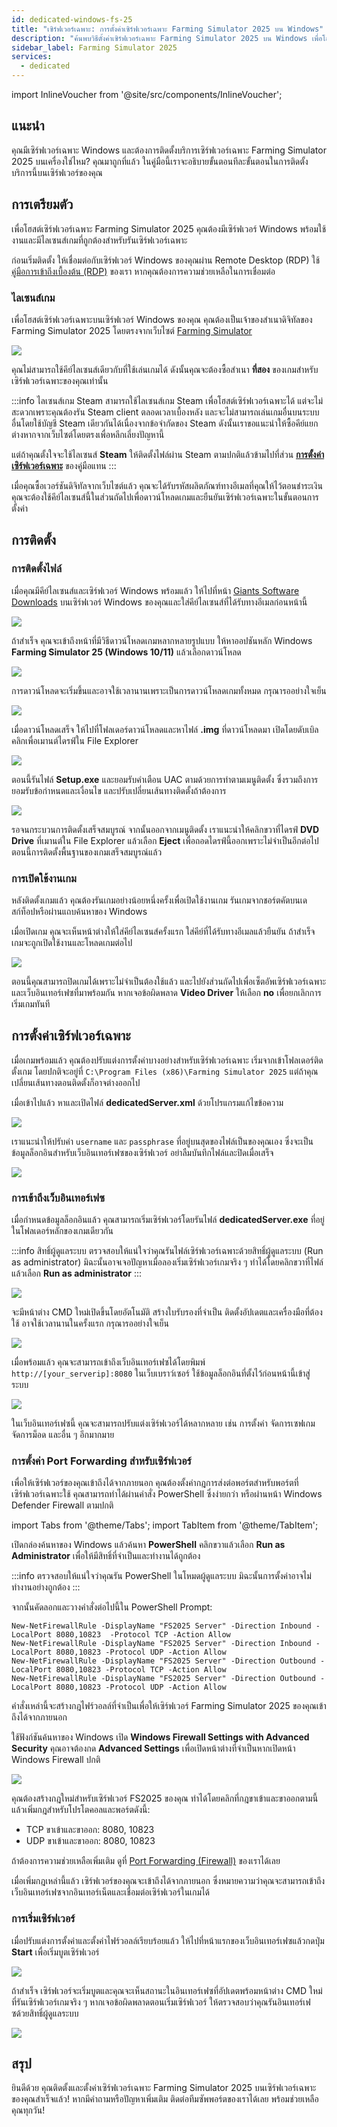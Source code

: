 ```yaml
---
id: dedicated-windows-fs-25
title: "เซิร์ฟเวอร์เฉพาะ: การตั้งค่าเซิร์ฟเวอร์เฉพาะ Farming Simulator 2025 บน Windows"
description: "ค้นพบวิธีตั้งค่าเซิร์ฟเวอร์เฉพาะ Farming Simulator 2025 บน Windows เพื่อโฮสต์เกมมัลติเพลเยอร์ได้อย่างลื่นไหล → เรียนรู้เพิ่มเติมตอนนี้"
sidebar_label: Farming Simulator 2025
services:
  - dedicated
---
```


import InlineVoucher from '@site/src/components/InlineVoucher';

## แนะนำ

คุณมีเซิร์ฟเวอร์เฉพาะ Windows และต้องการติดตั้งบริการเซิร์ฟเวอร์เฉพาะ Farming Simulator 2025 บนเครื่องใช่ไหม? คุณมาถูกที่แล้ว ในคู่มือนี้เราจะอธิบายขั้นตอนทีละขั้นตอนในการติดตั้งบริการนี้บนเซิร์ฟเวอร์ของคุณ

<InlineVoucher />

## การเตรียมตัว

เพื่อโฮสต์เซิร์ฟเวอร์เฉพาะ Farming Simulator 2025 คุณต้องมีเซิร์ฟเวอร์ Windows พร้อมใช้งานและมีไลเซนส์เกมที่ถูกต้องสำหรับรันเซิร์ฟเวอร์เฉพาะ

ก่อนเริ่มติดตั้ง ให้เชื่อมต่อกับเซิร์ฟเวอร์ Windows ของคุณผ่าน Remote Desktop (RDP) ใช้ [คู่มือการเข้าถึงเบื้องต้น (RDP)](vserver-windows-userdp.md) ของเรา หากคุณต้องการความช่วยเหลือในการเชื่อมต่อ

### ไลเซนส์เกม

เพื่อโฮสต์เซิร์ฟเวอร์เฉพาะบนเซิร์ฟเวอร์ Windows ของคุณ คุณต้องเป็นเจ้าของสำเนาดิจิทัลของ Farming Simulator 2025 โดยตรงจากเว็บไซต์ [Farming Simulator](https://www.farming-simulator.com/buy-now.php)

![](https://screensaver01.zap-hosting.com/index.php/s/F7j4opS3tXZKSHs/preview)

คุณไม่สามารถใช้คีย์ไลเซนส์เดียวกับที่ใช้เล่นเกมได้ ดังนั้นคุณจะต้องซื้อสำเนา **ที่สอง** ของเกมสำหรับเซิร์ฟเวอร์เฉพาะของคุณเท่านั้น

:::info ไลเซนส์เกม Steam
สามารถใช้ไลเซนส์เกม Steam เพื่อโฮสต์เซิร์ฟเวอร์เฉพาะได้ แต่จะไม่สะดวกเพราะคุณต้องรัน Steam client ตลอดเวลาเบื้องหลัง และจะไม่สามารถเล่นเกมอื่นบนระบบอื่นโดยใช้บัญชี Steam เดียวกันได้เนื่องจากข้อจำกัดของ Steam ดังนั้นเราขอแนะนำให้ซื้อคีย์แยกต่างหากจากเว็บไซต์โดยตรงเพื่อหลีกเลี่ยงปัญหานี้

แต่ถ้าคุณตั้งใจจะใช้ไลเซนส์ **Steam** ให้ติดตั้งไฟล์ผ่าน Steam ตามปกติแล้วข้ามไปที่ส่วน [**การตั้งค่าเซิร์ฟเวอร์เฉพาะ**](#dedicated-server-setup) ของคู่มือแทน
:::

เมื่อคุณซื้อเวอร์ชันดิจิทัลจากเว็บไซต์แล้ว คุณจะได้รับรหัสผลิตภัณฑ์ทางอีเมลที่คุณให้ไว้ตอนชำระเงิน คุณจะต้องใช้คีย์ไลเซนส์นี้ในส่วนถัดไปเพื่อดาวน์โหลดเกมและยืนยันเซิร์ฟเวอร์เฉพาะในขั้นตอนการตั้งค่า

## การติดตั้ง

### การติดตั้งไฟล์

เมื่อคุณมีคีย์ไลเซนส์และเซิร์ฟเวอร์ Windows พร้อมแล้ว ให้ไปที่หน้า [Giants Software Downloads](https://eshop.giants-software.com/downloads.php) บนเซิร์ฟเวอร์ Windows ของคุณและใส่คีย์ไลเซนส์ที่ได้รับทางอีเมลก่อนหน้านี้

![](https://screensaver01.zap-hosting.com/index.php/s/srzwXmn2K5GPy2r/preview)

ถ้าสำเร็จ คุณจะเข้าถึงหน้าที่มีวิธีดาวน์โหลดเกมหลากหลายรูปแบบ ให้หาออปชันหลัก Windows **Farming Simulator 25 (Windows 10/11)** แล้วเลือกดาวน์โหลด

![](https://screensaver01.zap-hosting.com/index.php/s/boLooPWLYEqwtbp/preview)

การดาวน์โหลดจะเริ่มขึ้นและอาจใช้เวลานานเพราะเป็นการดาวน์โหลดเกมทั้งหมด กรุณารออย่างใจเย็น

![](https://screensaver01.zap-hosting.com/index.php/s/8YZgmrQJMrMas2p/preview)

เมื่อดาวน์โหลดเสร็จ ให้ไปที่โฟลเดอร์ดาวน์โหลดและหาไฟล์ **.img** ที่ดาวน์โหลดมา เปิดโดยดับเบิลคลิกเพื่อเมานต์ไดรฟ์ใน File Explorer

![](https://screensaver01.zap-hosting.com/index.php/s/eHqKPF28JFkgyLp/preview)

ตอนนี้รันไฟล์ **Setup.exe** และยอมรับคำเตือน UAC ตามด้วยการทำตามเมนูติดตั้ง ซึ่งรวมถึงการยอมรับข้อกำหนดและเงื่อนไข และปรับเปลี่ยนเส้นทางติดตั้งถ้าต้องการ

![](https://screensaver01.zap-hosting.com/index.php/s/5mCg8wsgRzTQwzj/preview)

รอจนกระบวนการติดตั้งเสร็จสมบูรณ์ จากนั้นออกจากเมนูติดตั้ง เราแนะนำให้คลิกขวาที่ไดรฟ์ **DVD Drive** ที่เมานต์ใน File Explorer แล้วเลือก **Eject** เพื่อถอดไดรฟ์นี้ออกเพราะไม่จำเป็นอีกต่อไป ตอนนี้การติดตั้งพื้นฐานของเกมเสร็จสมบูรณ์แล้ว

### การเปิดใช้งานเกม

หลังติดตั้งเกมแล้ว คุณต้องรันเกมอย่างน้อยหนึ่งครั้งเพื่อเปิดใช้งานเกม รันเกมจากชอร์ตคัตบนเดสก์ท็อปหรือผ่านแถบค้นหาของ Windows

เมื่อเปิดเกม คุณจะเห็นหน้าต่างให้ใส่คีย์ไลเซนส์ครั้งแรก ใส่คีย์ที่ได้รับทางอีเมลแล้วยืนยัน ถ้าสำเร็จ เกมจะถูกเปิดใช้งานและโหลดเกมต่อไป

![](https://screensaver01.zap-hosting.com/index.php/s/nnFkynzt9Bapdk4/preview)

ตอนนี้คุณสามารถปิดเกมได้เพราะไม่จำเป็นต้องใช้แล้ว และไปยังส่วนถัดไปเพื่อเซ็ตอัพเซิร์ฟเวอร์เฉพาะและเว็บอินเทอร์เฟซที่มาพร้อมกัน หากเจอข้อผิดพลาด **Video Driver** ให้เลือก **no** เพื่อยกเลิกการเริ่มเกมทันที

## การตั้งค่าเซิร์ฟเวอร์เฉพาะ

เมื่อเกมพร้อมแล้ว คุณต้องปรับแต่งการตั้งค่าบางอย่างสำหรับเซิร์ฟเวอร์เฉพาะ เริ่มจากเข้าโฟลเดอร์ติดตั้งเกม โดยปกติจะอยู่ที่ `C:\Program Files (x86)\Farming Simulator 2025` แต่ถ้าคุณเปลี่ยนเส้นทางตอนติดตั้งก็อาจต่างออกไป

เมื่อเข้าไปแล้ว หาและเปิดไฟล์ **dedicatedServer.xml** ด้วยโปรแกรมแก้ไขข้อความ

![](https://screensaver01.zap-hosting.com/index.php/s/q4QXo9S4rDTrknc/preview)

เราแนะนำให้ปรับค่า `username` และ `passphrase` ที่อยู่บนสุดของไฟล์เป็นของคุณเอง ซึ่งจะเป็นข้อมูลล็อกอินสำหรับเว็บอินเทอร์เฟซของเซิร์ฟเวอร์ อย่าลืมบันทึกไฟล์และปิดเมื่อเสร็จ

![](https://screensaver01.zap-hosting.com/index.php/s/B7bqNTYnD3bHw7y/preview)

### การเข้าถึงเว็บอินเทอร์เฟซ

เมื่อกำหนดข้อมูลล็อกอินแล้ว คุณสามารถเริ่มเซิร์ฟเวอร์โดยรันไฟล์ **dedicatedServer.exe** ที่อยู่ในโฟลเดอร์หลักของเกมเดียวกัน

:::info สิทธิ์ผู้ดูแลระบบ
ตรวจสอบให้แน่ใจว่าคุณรันไฟล์เซิร์ฟเวอร์เฉพาะด้วยสิทธิ์ผู้ดูแลระบบ (Run as administrator) มิฉะนั้นอาจเจอปัญหาเมื่อลองเริ่มเซิร์ฟเวอร์เกมจริง ๆ ทำได้โดยคลิกขวาที่ไฟล์แล้วเลือก **Run as administrator**
:::

![](https://screensaver01.zap-hosting.com/index.php/s/RDcLPWqzyBmGPDm/preview)

จะมีหน้าต่าง CMD ใหม่เปิดขึ้นโดยอัตโนมัติ สร้างใบรับรองที่จำเป็น ติดตั้งอัปเดตและเครื่องมือที่ต้องใช้ อาจใช้เวลานานในครั้งแรก กรุณารออย่างใจเย็น

![](https://screensaver01.zap-hosting.com/index.php/s/xfk2BgNmEZFmNZG/preview)

เมื่อพร้อมแล้ว คุณจะสามารถเข้าถึงเว็บอินเทอร์เฟซได้โดยพิมพ์ `http://[your_serverip]:8080` ในเว็บเบราว์เซอร์ ใช้ข้อมูลล็อกอินที่ตั้งไว้ก่อนหน้านี้เข้าสู่ระบบ

![](https://screensaver01.zap-hosting.com/index.php/s/Yx57Zn6xCqMYkwz/preview)

ในเว็บอินเทอร์เฟซนี้ คุณจะสามารถปรับแต่งเซิร์ฟเวอร์ได้หลากหลาย เช่น การตั้งค่า จัดการเซฟเกม จัดการม็อด และอื่น ๆ อีกมากมาย

### การตั้งค่า Port Forwarding สำหรับเซิร์ฟเวอร์

เพื่อให้เซิร์ฟเวอร์ของคุณเข้าถึงได้จากภายนอก คุณต้องตั้งค่ากฎการส่งต่อพอร์ตสำหรับพอร์ตที่เซิร์ฟเวอร์เฉพาะใช้ คุณสามารถทำได้ผ่านคำสั่ง PowerShell ซึ่งง่ายกว่า หรือผ่านหน้า Windows Defender Firewall ตามปกติ

import Tabs from '@theme/Tabs';
import TabItem from '@theme/TabItem';

<Tabs>
<TabItem value="powershell" label="ผ่าน Powershell" default>

เปิดกล่องค้นหาของ Windows แล้วค้นหา **PowerShell** คลิกขวาแล้วเลือก **Run as Administrator** เพื่อให้มีสิทธิ์ที่จำเป็นและทำงานได้ถูกต้อง

:::info
ตรวจสอบให้แน่ใจว่าคุณรัน PowerShell ในโหมดผู้ดูแลระบบ มิฉะนั้นการตั้งค่าอาจไม่ทำงานอย่างถูกต้อง
:::

จากนั้นคัดลอกและวางคำสั่งต่อไปนี้ใน PowerShell Prompt:
```
New-NetFirewallRule -DisplayName "FS2025 Server" -Direction Inbound -LocalPort 8080,10823  -Protocol TCP -Action Allow
New-NetFirewallRule -DisplayName "FS2025 Server" -Direction Inbound -LocalPort 8080,10823 -Protocol UDP -Action Allow
New-NetFirewallRule -DisplayName "FS2025 Server" -Direction Outbound -LocalPort 8080,10823 -Protocol TCP -Action Allow
New-NetFirewallRule -DisplayName "FS2025 Server" -Direction Outbound -LocalPort 8080,10823 -Protocol UDP -Action Allow
```

คำสั่งเหล่านี้จะสร้างกฎไฟร์วอลล์ที่จำเป็นเพื่อให้เซิร์ฟเวอร์ Farming Simulator 2025 ของคุณเข้าถึงได้จากภายนอก

</TabItem>

<TabItem value="windefender" label="ผ่าน Windows Defender">

ใช้ฟังก์ชันค้นหาของ Windows เปิด **Windows Firewall Settings with Advanced Security** คุณอาจต้องกด **Advanced Settings** เพื่อเปิดหน้าต่างที่จำเป็นหากเปิดหน้า Windows Firewall ปกติ

![](https://github.com/zaphosting/docs/assets/42719082/5fb9f943-7e51-4d8f-9df4-2f5ff60857d3)

คุณต้องสร้างกฎใหม่สำหรับเซิร์ฟเวอร์ FS2025 ของคุณ ทำได้โดยคลิกที่กฎขาเข้าและขาออกตามนี้แล้วเพิ่มกฎสำหรับโปรโตคอลและพอร์ตดังนี้:
- TCP ขาเข้าและขาออก: 8080, 10823
- UDP ขาเข้าและขาออก: 8080, 10823

ถ้าต้องการความช่วยเหลือเพิ่มเติม ดูที่ [Port Forwarding (Firewall)](vserver-windows-port.md) ของเราได้เลย

</TabItem>
</Tabs>

เมื่อเพิ่มกฎเหล่านี้แล้ว เซิร์ฟเวอร์ของคุณจะเข้าถึงได้จากภายนอก ซึ่งหมายความว่าคุณจะสามารถเข้าถึงเว็บอินเทอร์เฟซจากอินเทอร์เน็ตและเชื่อมต่อเซิร์ฟเวอร์ในเกมได้

### การเริ่มเซิร์ฟเวอร์

เมื่อปรับแต่งการตั้งค่าและตั้งค่าไฟร์วอลล์เรียบร้อยแล้ว ให้ไปที่หน้าแรกของเว็บอินเทอร์เฟซแล้วกดปุ่ม **Start** เพื่อเริ่มบูตเซิร์ฟเวอร์

![](https://screensaver01.zap-hosting.com/index.php/s/5S4FmawFoJBsMyo/preview)

ถ้าสำเร็จ เซิร์ฟเวอร์จะเริ่มบูตและคุณจะเห็นสถานะในอินเทอร์เฟซที่อัปเดตพร้อมหน้าต่าง CMD ใหม่ที่รันเซิร์ฟเวอร์เกมจริง ๆ หากเจอข้อผิดพลาดตอนเริ่มเซิร์ฟเวอร์ ให้ตรวจสอบว่าคุณรันอินเทอร์เฟซด้วยสิทธิ์ผู้ดูแลระบบ

![](https://screensaver01.zap-hosting.com/index.php/s/QtgAz7kpJq6knjf/preview)

## สรุป

ยินดีด้วย คุณติดตั้งและตั้งค่าเซิร์ฟเวอร์เฉพาะ Farming Simulator 2025 บนเซิร์ฟเวอร์เฉพาะของคุณสำเร็จแล้ว! หากมีคำถามหรือปัญหาเพิ่มเติม ติดต่อทีมซัพพอร์ตของเราได้เลย พร้อมช่วยเหลือคุณทุกวัน!

<InlineVoucher />